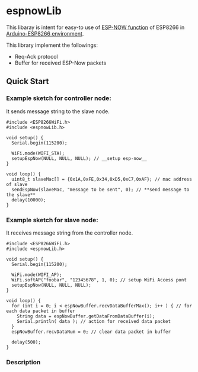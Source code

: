 # espnowLib

This libaray is intent for easy-to use of [ESP-NOW function](https://espressif.com/en/products/software/esp-now/overview) of ESP8266 in [Arduino-ESP8266 environment](https://github.com/esp8266/Arduino).

This library implement the followings:
* Req-Ack protocol
* Buffer for received ESP-Now packets

## Quick Start

### Example sketch for controller node:
It sends message string to the slave node.
```Arduino
#include <ESP8266WiFi.h>
#include <espnowLib.h>

void setup() {
  Serial.begin(115200);

  WiFi.mode(WIFI_STA);
  setupEspNow(NULL, NULL, NULL); // __setup esp-now__
}

void loop() {
  uint8_t slaveMac[] = {0x1A,0xFE,0x34,0xD5,0xC7,0xAF}; // mac address of slave
  sendEspNow(slaveMac, "message to be sent", 0); // **send message to the slave**
  delay(10000);
}
```

### Example sketch for slave node:
It receives message string from the controller node.
```Arduino
#include <ESP8266WiFi.h>
#include <espnowLib.h>

void setup() {
  Serial.begin(115200);

  WiFi.mode(WIFI_AP);
  WiFi.softAP("foobar", "12345678", 1, 0); // setup WiFi Access pont
  setupEspNow(NULL, NULL, NULL);
}

void loop() {
  for (int i = 0; i < espNowBuffer.recvDataBufferMax(); i++ ) { // for each data packet in buffer
    String data = espNowBuffer.getDataFromDataBuffer(i);
    Serial.println( data ); // action for received data packet
  }
  espNowBuffer.recvDataNum = 0; // clear data packet in buffer

  delay(500);
}
```
### Description

